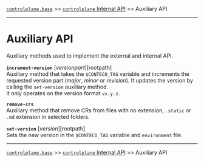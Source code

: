 [`controlplane.base`](../README.md) >> [`controlplane` Internal API](./CONTROLPLANE-BASE-INTERNAL-API.md) >> Auxiliary API

-----

# Auxiliary API

Auxiliary methods used to implement the external and internal API.

__`increment-version`__ [$versionpart] [$rootpath]  
Auxiliary method that takes the `$CONTECO_TAG` variable and increments the requested version part (_major_, _minor_ or _revision_).
It updates the version by calling the `set-version` auxiliary method.  
It only operates on the version format `vx.y.z`.

__`remove-crs`__  
Auxiliary method that remove CRs from files with no extension, `.static` or `.md` extension in selected folders.

__`set-version`__ [$version] [$rootpath]  
Sets the new version in the `$CONTECO_TAG` variable and `environment` file.

-----
[`controlplane.base`](../README.md) >> [`controlplane` Internal API](./CONTROLPLANE-BASE-INTERNAL-API.md) >> Auxiliary API
